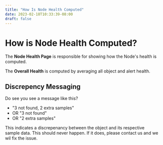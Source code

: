 ```yaml
---
title: "How Is Node Health Computed"
date: 2023-02-18T10:33:39-08:00
draft: false
---
```


# How is Node Health Computed?

The **Node Health Page** is responsible for showing how the Node's health is computed.

The **Overall Health** is computed by averaging all object and alert health.

## Discrepency Messaging

Do see you see a message like this?

- "3 not found, 2 extra samples"
- OR "3 not found"
- OR "2 extra samples"

This indicates a discrepenancy between the object and its respective sample data. This should never happen. If it does, please contact us and we wil fix the issue.

